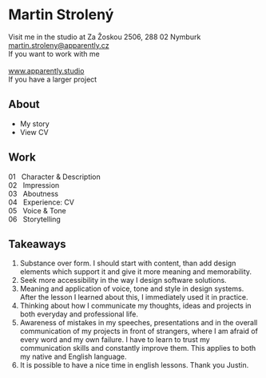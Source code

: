 # Martin Strolený
Visit me in the studio at Za Žoskou 2506, 288 02 Nymburk<br>
martin.stroleny@apparently.cz<br>
If you want to work with me<br>
<br>
www.apparently.studio<br>
If you have a larger project<br>
## About
- My story
- View CV
## Work
01 &nbsp;&nbsp;Character & Description<br>
02 &nbsp;&nbsp;Impression<br>
03 &nbsp;&nbsp;Aboutness<br>
04 &nbsp;&nbsp;Experience: CV<br>
05 &nbsp;&nbsp;Voice & Tone<br>
06 &nbsp;&nbsp;Storytelling<br>
## Takeaways
1. Substance over form. I should start with content, than add design elements which support it and give it more meaning and memorability.
2. Seek more accessibility in the way I design software solutions.
3. Meaning and application of voice, tone and style in design systems. After the lesson I learned about this, I immediately used it in practice.
4. Thinking about how I communicate my thoughts, ideas and projects in both everyday and professional life.
5. Awareness of mistakes in my speeches, presentations and in the overall communication of my projects in front of strangers, where I am afraid of every word and my own failure. I have to learn to trust my communication skills and constantly improve them. This applies to both my native and English language.
6. It is possible to have a nice time in english lessons. Thank you Justin.
